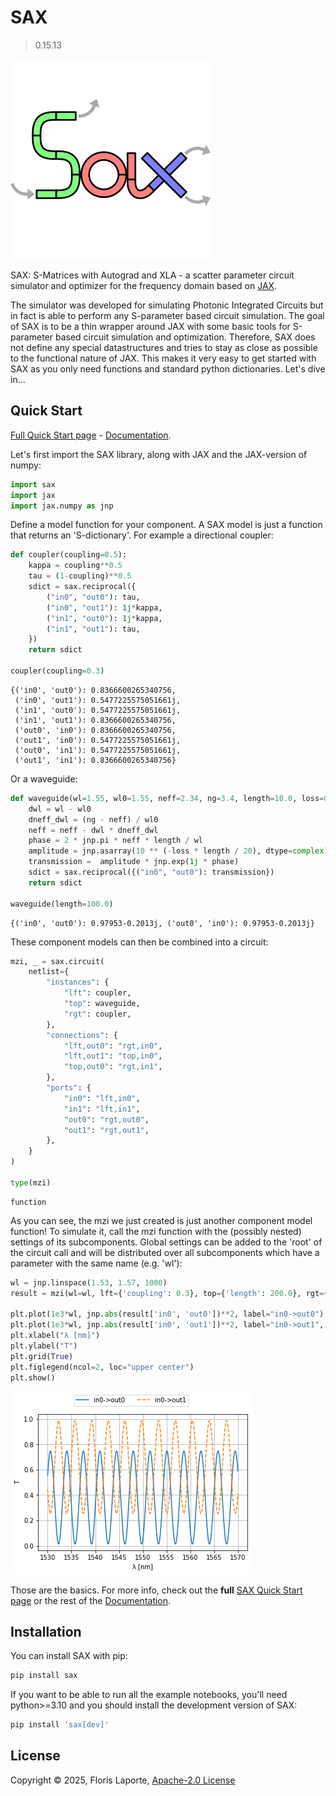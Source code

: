 # SAX

> 0.15.13

![SAX LOGO](docs/assets/logo.svg)

SAX: S-Matrices with Autograd and XLA - a scatter parameter circuit simulator and
optimizer for the frequency domain based on [JAX](https://github.com/google/jax).

The simulator was developed for simulating Photonic Integrated Circuits but in fact is
able to perform any S-parameter based circuit simulation. The goal of SAX is to be a
thin wrapper around JAX with some basic tools for S-parameter based circuit simulation
and optimization. Therefore, SAX does not define any special datastructures and tries to
stay as close as possible to the functional nature of JAX. This makes it very easy to
get started with SAX as you only need functions and standard python dictionaries. Let's
dive in...

## Quick Start

[Full Quick Start page](https://flaport.github.io/sax/nbs/examples/01_quick_start) - [Documentation](https://flaport.github.io/sax).

Let's first import the SAX library, along with JAX and the JAX-version of numpy:

```python
import sax
import jax
import jax.numpy as jnp
```

Define a model function for your component. A SAX model is just a function that returns
an 'S-dictionary'. For example a directional coupler:

```python
def coupler(coupling=0.5):
    kappa = coupling**0.5
    tau = (1-coupling)**0.5
    sdict = sax.reciprocal({
        ("in0", "out0"): tau,
        ("in0", "out1"): 1j*kappa,
        ("in1", "out0"): 1j*kappa,
        ("in1", "out1"): tau,
    })
    return sdict

coupler(coupling=0.3)
```

    {('in0', 'out0'): 0.8366600265340756,
     ('in0', 'out1'): 0.5477225575051661j,
     ('in1', 'out0'): 0.5477225575051661j,
     ('in1', 'out1'): 0.8366600265340756,
     ('out0', 'in0'): 0.8366600265340756,
     ('out1', 'in0'): 0.5477225575051661j,
     ('out0', 'in1'): 0.5477225575051661j,
     ('out1', 'in1'): 0.8366600265340756}

Or a waveguide:

```python
def waveguide(wl=1.55, wl0=1.55, neff=2.34, ng=3.4, length=10.0, loss=0.0):
    dwl = wl - wl0
    dneff_dwl = (ng - neff) / wl0
    neff = neff - dwl * dneff_dwl
    phase = 2 * jnp.pi * neff * length / wl
    amplitude = jnp.asarray(10 ** (-loss * length / 20), dtype=complex)
    transmission =  amplitude * jnp.exp(1j * phase)
    sdict = sax.reciprocal({("in0", "out0"): transmission})
    return sdict

waveguide(length=100.0)
```

    {('in0', 'out0'): 0.97953-0.2013j, ('out0', 'in0'): 0.97953-0.2013j}

These component models can then be combined into a circuit:

```python
mzi, _ = sax.circuit(
    netlist={
        "instances": {
            "lft": coupler,
            "top": waveguide,
            "rgt": coupler,
        },
        "connections": {
            "lft,out0": "rgt,in0",
            "lft,out1": "top,in0",
            "top,out0": "rgt,in1",
        },
        "ports": {
            "in0": "lft,in0",
            "in1": "lft,in1",
            "out0": "rgt,out0",
            "out1": "rgt,out1",
        },
    }
)

type(mzi)
```

    function

As you can see, the mzi we just created is just another component model function! To simulate it, call the mzi function with the (possibly nested) settings of its subcomponents. Global settings can be added to the 'root' of the circuit call and will be distributed over all subcomponents which have a parameter with the same name (e.g. 'wl'):

```python
wl = jnp.linspace(1.53, 1.57, 1000)
result = mzi(wl=wl, lft={'coupling': 0.3}, top={'length': 200.0}, rgt={'coupling': 0.8})

plt.plot(1e3*wl, jnp.abs(result['in0', 'out0'])**2, label="in0->out0")
plt.plot(1e3*wl, jnp.abs(result['in0', 'out1'])**2, label="in0->out1", ls="--")
plt.xlabel("λ [nm]")
plt.ylabel("T")
plt.grid(True)
plt.figlegend(ncol=2, loc="upper center")
plt.show()
```

![output](docs/assets/output_10_0.png)

Those are the basics. For more info, check out the **full**
[SAX Quick Start page](https://flaport.github.io/sax/nbs/examples/01_quick_start) or the rest of the [Documentation](https://flaport.github.io/sax).

## Installation

You can install SAX with pip:

```sh
pip install sax
```

If you want to be able to run all the example notebooks, you'll need python>=3.10 and
you should install the development version of SAX:

```sh
pip install 'sax[dev]'
```

## License

Copyright © 2025, Floris Laporte, [Apache-2.0 License](https://github.com/flaport/sax/blob/master/LICENSE)
